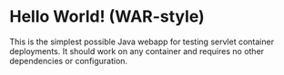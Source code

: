 Hello World! (WAR-style)
===============

This is the simplest possible Java webapp for testing servlet container deployments.  It should work on any container and requires no other dependencies or configuration.

